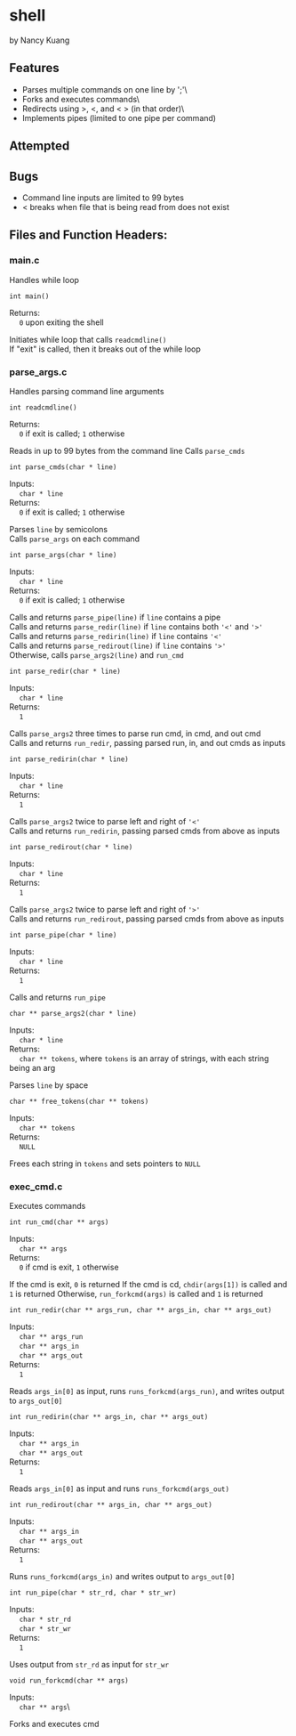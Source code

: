 # shell
by Nancy Kuang

## Features
  + Parses multiple commands on one line by ';'\
  + Forks and executes commands\
  + Redirects using >, <, and < > (in that order)\
  + Implements pipes (limited to one pipe per command)


## Attempted

## Bugs
  + Command line inputs are limited to 99 bytes
  + < breaks when file that is being read from does not exist

## Files and Function Headers:

### main.c
Handles while loop

```
int main()
```
Returns:\
&emsp; ```0``` upon exiting the shell

Initiates while loop that calls ```readcmdline()```\
If "exit" is called, then it breaks out of the while loop

### parse_args.c
Handles parsing command line arguments

```
int readcmdline()
```
Returns:\
&emsp; ```0``` if exit is called; ```1``` otherwise

Reads in up to 99 bytes from the command line
Calls ```parse_cmds```

```
int parse_cmds(char * line)
```
Inputs:\
&emsp; ```char * line```\
Returns:\
&emsp; ```0``` if exit is called; ```1``` otherwise

Parses ```line``` by semicolons\
Calls ```parse_args``` on each command

```
int parse_args(char * line)
```
Inputs:\
&emsp; ```char * line```\
Returns:\
&emsp; ```0``` if exit is called; ```1``` otherwise

Calls and returns ```parse_pipe(line)``` if ```line``` contains a pipe\
Calls and returns ```parse_redir(line)``` if ```line``` contains both ```'<'``` and ```'>'```\
Calls and returns ```parse_redirin(line)``` if ```line``` contains ```'<'```\
Calls and returns ```parse_redirout(line)``` if ```line``` contains ```'>'```\
Otherwise, calls ```parse_args2(line)``` and ```run_cmd```


```
int parse_redir(char * line)
```
Inputs:\
&emsp; ```char * line```\
Returns:\
&emsp; ```1```

Calls ```parse_args2``` three times to parse run cmd, in cmd, and out cmd\
Calls and returns ```run_redir```, passing parsed run, in, and out cmds as inputs

```
int parse_redirin(char * line)
```
Inputs:\
&emsp; ```char * line```\
Returns:\
&emsp; ```1```

Calls ```parse_args2``` twice to parse left and right of ```'<'```\
Calls and returns ```run_redirin```, passing parsed cmds from above as inputs

```
int parse_redirout(char * line)
```
Inputs:\
&emsp; ```char * line```\
Returns:\
&emsp; ```1```

Calls ```parse_args2``` twice to parse left and right of ```'>'```\
Calls and returns ```run_redirout```, passing parsed cmds from above as inputs

```
int parse_pipe(char * line)
```
Inputs:\
&emsp; ```char * line```\
Returns:\
&emsp; ```1```

Calls and returns ```run_pipe```


```
char ** parse_args2(char * line)
```
Inputs:\
&emsp; ```char * line```\
Returns:\
&emsp; ```char ** tokens```, where ```tokens``` is an array of strings, with each string being an arg 

Parses ```line``` by space

```
char ** free_tokens(char ** tokens)
```
Inputs:\
&emsp; ```char ** tokens```\
Returns:\
&emsp; ```NULL```

Frees each string in ```tokens``` and sets pointers to ```NULL```


### exec_cmd.c
Executes commands

```
int run_cmd(char ** args)
```
Inputs:\
&emsp; ```char ** args```\
Returns:\
&emsp; ```0``` if cmd is exit, ```1``` otherwise

If the cmd is exit, ```0``` is returned
If the cmd is cd, ```chdir(args[1])``` is called and ```1``` is returned
Otherwise, ```run_forkcmd(args)``` is called and ```1``` is returned


```
int run_redir(char ** args_run, char ** args_in, char ** args_out)
```
Inputs:\
&emsp; ```char ** args_run```\
&emsp; ```char ** args_in```\
&emsp; ```char ** args_out```\
Returns:\
&emsp; ```1```

Reads ```args_in[0]``` as input, runs ```runs_forkcmd(args_run)```, and writes output to ```args_out[0]```

```
int run_redirin(char ** args_in, char ** args_out)
```
Inputs:\
&emsp; ```char ** args_in```\
&emsp; ```char ** args_out```\
Returns:\
&emsp; ```1```

Reads ```args_in[0]``` as input and runs ```runs_forkcmd(args_out)```

```
int run_redirout(char ** args_in, char ** args_out)
```
Inputs:\
&emsp; ```char ** args_in```\
&emsp; ```char ** args_out```\
Returns:\
&emsp; ```1```

Runs ```runs_forkcmd(args_in)``` and writes output to ```args_out[0]```

```
int run_pipe(char * str_rd, char * str_wr)
```
Inputs:\
&emsp; ```char * str_rd```\
&emsp; ```char * str_wr```\
Returns:\
&emsp; ```1```

Uses output from ```str_rd``` as input for ```str_wr```

```
void run_forkcmd(char ** args)
```
Inputs:\
&emsp; ```char ** args```\

Forks and executes cmd
